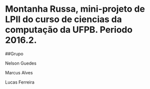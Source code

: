 # Montanha Russa, mini-projeto de LPII do curso de ciencias da computação da UFPB. Periodo 2016.2.

##Grupo

Nelson Guedes

Marcus Alves

Lucas Ferreira
